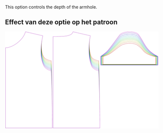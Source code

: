 
This option controls the depth of the armhole.


## Effect van deze optie op het patroon
![This image shows the effect of this option by superimposing several variants that have a different value for this option](teagan_armholedepthfactor_sample.svg "Effect of this option on the pattern")
